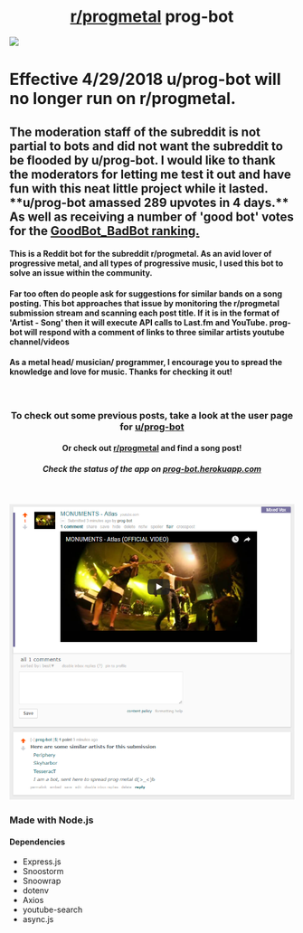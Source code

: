 <h1 align="center"><a href="https://www.reddit.com/r/progmetal/">r/progmetal</a> prog-bot</h1>
<img src=https://heroku-badge.herokuapp.com/?app=prog-bot>

<h1>Effective 4/29/2018 u/prog-bot will no longer run on r/progmetal.</h1>
<h2>The moderation staff of the subreddit is not partial to bots and did not want the subreddit to be flooded by u/prog-bot. I would like to thank the moderators for letting me test it out and have fun with this neat little project while it lasted. **u/prog-bot amassed 289 upvotes in 4 days.** As well as receiving a number of 'good bot' votes for the <a href='https://goodbot-badbot.herokuapp.com/'>GoodBot_BadBot ranking.</a></h2>

<h4 >This is a Reddit bot for the subreddit r/progmetal. As an avid lover of progressive metal, and all types of progressive music, I used this bot to solve an issue within the community. </h4>
<h4 >Far too often do people ask for suggestions for similar bands on a song posting. This bot approaches that issue by monitoring the r/progmetal submission stream and scanning each post title. If it is in the format of 'Artist - Song' then it will execute API calls to Last.fm and YouTube. <bold>prog-bot</bold> will respond with a comment of links to three similar artists youtube channel/videos</h4>
<h4 >As a metal head/ musician/ programmer, I encourage you to spread the knowledge and love for music. Thanks for checking it out!</h4>
<br>

<h3 align="center"> To check out some previous posts, take a look at the user page for <bold><a href="https://www.reddit.com/user/prog-bot/">u/prog-bot</a></bold></h3>


<h4 align="center"> Or check out <a href="https://www.reddit.com/r/progmetal/">r/progmetal</a> and find a song post!</h4>
<h5 align="center">Check the status of the app on <a href='https://prog-bot.herokuapp.com/'>prog-bot.herokuapp.com</a></h5>

<br>
<p align="center">
    <img src="/example1.png"/>
</p>
<div style="margin: auto">
    <h3>Made with Node.js</h3>
    <h4>Dependencies</h4>
    <ul>
        <li>
            Express.js
        </li>
        <li>
            Snoostorm
        </li>
        <li>
            Snoowrap
        </li>
        <li>
            dotenv
        </li>
        <li>
            Axios
        </li>
        <li>
            youtube-search
        </li>
        <li>
            async.js
        </li>
    </ul>
</div>